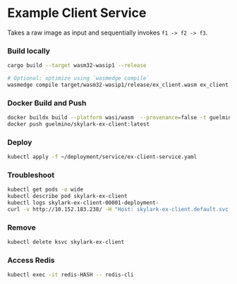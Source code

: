 # Example Client Service
Takes a raw image as input and sequentially invokes `f1 -> f2 -> f3`.

### Build locally
```bash
cargo build --target wasm32-wasip1 --release

# Optional: optimize using `wasmedge compile`
wasmedge compile target/wasm32-wasip1/release/ex_client.wasm ex_client.wasm
```

### Docker Build and Push
```bash
docker buildx build --platform wasi/wasm  --provenance=false -t guelmino/skylark-ex-client:latest .
docker push guelmino/skylark-ex-client:latest
```
### Deploy
```bash
kubectl apply -f ~/deployment/service/ex-client-service.yaml
```
### Troubleshoot
```bash
kubectl get pods -o wide
kubectl describe pod skylark-ex-client
kubectl logs skylark-ex-client-00001-deployment-
curl -v http://10.152.183.238/ -H "Host: skylark-ex-client.default.svc.cluster.local"

```
### Remove
```bash
kubectl delete ksvc skylark-ex-client
```
### Access Redis
```bash
kubectl exec -it redis-HASH -- redis-cli
```


